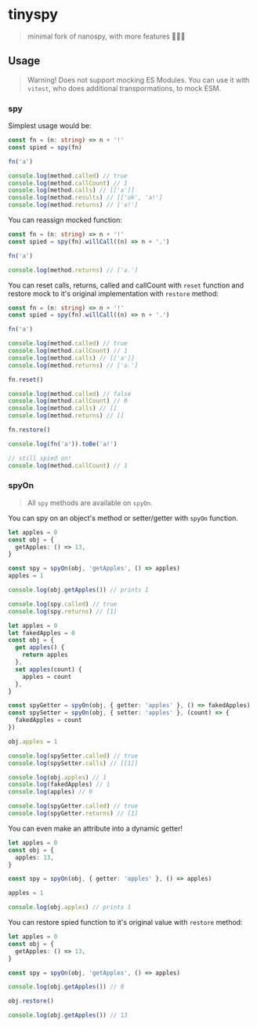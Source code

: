 # tinyspy

> minimal fork of nanospy, with more features 🕵🏻‍♂️

## Usage

> Warning! Does not support mocking ES Modules. You can use it with `vitest`, who does additional transpormations, to mock ESM.

### spy

Simplest usage would be:

```ts
const fn = (n: string) => n + '!'
const spied = spy(fn)

fn('a')

console.log(method.called) // true
console.log(method.callCount) // 1
console.log(method.calls) // [['a']]
console.log(method.results) // [['ok', 'a!']
console.log(method.returns) // ['a!']
```

You can reassign mocked function:

```ts
const fn = (n: string) => n + '!'
const spied = spy(fn).willCall((n) => n + '.')

fn('a')

console.log(method.returns) // ['a.']
```

You can reset calls, returns, called and callCount with `reset` function and restore mock to it's original implementation with `restore` method:

```ts
const fn = (n: string) => n + '!'
const spied = spy(fn).willCall((n) => n + '.')

fn('a')

console.log(method.called) // true
console.log(method.callCount) // 1
console.log(method.calls) // [['a']]
console.log(method.returns) // ['a.']

fn.reset()

console.log(method.called) // false
console.log(method.callCount) // 0
console.log(method.calls) // []
console.log(method.returns) // []

fn.restore()

console.log(fn('a')).toBe('a!')

// still spied on!
console.log(method.callCount) // 1
```

### spyOn

> All `spy` methods are available on `spyOn`.

You can spy on an object's method or setter/getter with `spyOn` function.

```ts
let apples = 0
const obj = {
  getApples: () => 13,
}

const spy = spyOn(obj, 'getApples', () => apples)
apples = 1

console.log(obj.getApples()) // prints 1

console.log(spy.called) // true
console.log(spy.returns) // [1]
```

```ts
let apples = 0
let fakedApples = 0
const obj = {
  get apples() {
    return apples
  },
  set apples(count) {
    apples = count
  },
}

const spyGetter = spyOn(obj, { getter: 'apples' }, () => fakedApples)
const spySetter = spyOn(obj, { setter: 'apples' }, (count) => {
  fakedApples = count
})

obj.apples = 1

console.log(spySetter.called) // true
console.log(spySetter.calls) // [[1]]

console.log(obj.apples) // 1
console.log(fakedApples) // 1
console.log(apples) // 0

console.log(spyGetter.called) // true
console.log(spyGetter.returns) // [1]
```

You can even make an attribute into a dynamic getter!

```ts
let apples = 0
const obj = {
  apples: 13,
}

const spy = spyOn(obj, { getter: 'apples' }, () => apples)

apples = 1

console.log(obj.apples) // prints 1
```

You can restore spied function to it's original value with `restore` method:

```ts
let apples = 0
const obj = {
  getApples: () => 13,
}

const spy = spyOn(obj, 'getApples', () => apples)

console.log(obj.getApples()) // 0

obj.restore()

console.log(obj.getApples()) // 13
```
